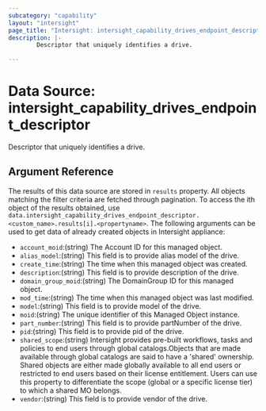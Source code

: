 ```yaml
---
subcategory: "capability"
layout: "intersight"
page_title: "Intersight: intersight_capability_drives_endpoint_descriptor"
description: |-
        Descriptor that uniquely identifies a drive.

---
```


# Data Source: intersight_capability_drives_endpoint_descriptor
Descriptor that uniquely identifies a drive.
## Argument Reference
The results of this data source are stored in `results` property.
All objects matching the filter criteria are fetched through pagination.
To access the ith object of the results obtained, use `data.intersight_capability_drives_endpoint_descriptor.<custom_name>.results[i].<propertyname>`.
The following arguments can be used to get data of already created objects in Intersight appliance:
* `account_moid`:(string) The Account ID for this managed object. 
* `alias_model`:(string) This field is to provide alias model of the drive. 
* `create_time`:(string) The time when this managed object was created. 
* `description`:(string) This field is to provide description of the drive. 
* `domain_group_moid`:(string) The DomainGroup ID for this managed object. 
* `mod_time`:(string) The time when this managed object was last modified. 
* `model`:(string) This field is to provide model of the drive. 
* `moid`:(string) The unique identifier of this Managed Object instance. 
* `part_number`:(string) This field is to provide partNumber of the drive. 
* `pid`:(string) This field is to provide pid of the drive. 
* `shared_scope`:(string) Intersight provides pre-built workflows, tasks and policies to end users through global catalogs.Objects that are made available through global catalogs are said to have a 'shared' ownership. Shared objects are either made globally available to all end users or restricted to end users based on their license entitlement. Users can use this property to differentiate the scope (global or a specific license tier) to which a shared MO belongs. 
* `vendor`:(string) This field is to provide vendor of the drive. 
 
